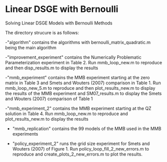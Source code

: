 # Linear DSGE with Bernoulli
Solving Linear DSGE Models with Bernoulli Methods

The directory strucure is as follows:

-"algorithm" contains the algorithms with bernoulli_matrix_quadratic.m being the main algorithm

-"improvement_experiment" contains the Numerically Problematic Parameterization experiment in Table 2. Run mmb_loop_new.m to reproduce and then disp_results.m to display the results
	
-"mmb_experiment" contains the MMB experiment starting at the zero matrix in Table 3 and Smets and Wouters (2007) comparison in Table 1. Run mmb_loop_new_5.m to reproduce and then plot_results_new.m to display the results of the MMB experiment and SM07_results.m to display the Smets and Wouters (2007) comparison of Table 1
	
-"mmb_experiment_2" contains the MMB experiment starting at the QZ solution in Table 4. Run mmb_loop_new.m to reproduce and plot_results_new.m to display the results

- "mmb_replication" contains the 99 models of the MMB used in the MMB experiments
	
- "policy_experiment_2" runs the grid size experiment for Smets and Wouters (2007) of Figure 1. Run policy_loop_fill_2_new_errors.m to reproduce and create_plots_2_new_errors.m to plot the results. 
